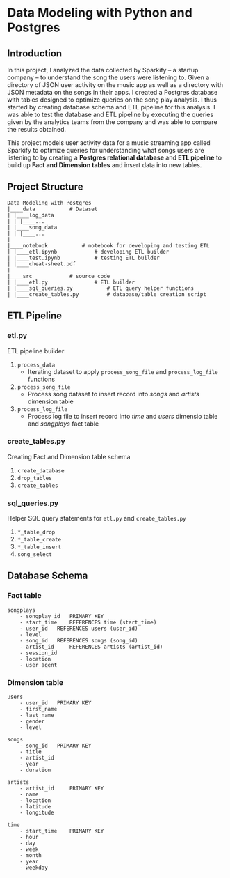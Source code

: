 # Data Modeling with Python and Postgres

## Introduction
In this project, I analyzed the data collected by Sparkify – a startup company – to understand the song the users were listening to. Given a directory of JSON user activity on the music app as well as a directory with JSON metadata on the songs in their apps. I created a Postgres database with tables designed to optimize queries on the song play analysis. I thus started by creating database schema and ETL pipeline for this analysis. I was able to test the database and ETL pipeline by executing the queries given by the analytics teams from the company and was able to compare the results obtained.

This project models user activity data for a music streaming app called Sparkify to optimize queries for understanding what songs users are listening to by creating a **Postgres relational database** and **ETL pipeline** to build up **Fact and Dimension tables** and insert data into new tables.

## Project Structure

```
Data Modeling with Postgres
|____data			# Dataset
| |____log_data
| | |____...
| |____song_data
| | |____...
|
|____notebook			# notebook for developing and testing ETL
| |____etl.ipynb		    # developing ETL builder
| |____test.ipynb		    # testing ETL builder
| |____cheat-sheet.pdf
|
|____src			# source code
| |____etl.py			    # ETL builder
| |____sql_queries.py		    # ETL query helper functions
| |____create_tables.py		    # database/table creation script
```


## ETL Pipeline
### etl.py
ETL pipeline builder

1. `process_data`
	* Iterating dataset to apply `process_song_file` and `process_log_file` functions
2. `process_song_file`
	* Process song dataset to insert record into _songs_ and _artists_ dimension table
3. `process_log_file`
	* Process log file to insert record into _time_ and _users_ dimensio table and _songplays_ fact table

### create_tables.py
Creating Fact and Dimension table schema

1. `create_database`
2. `drop_tables`
3. `create_tables`

### sql_queries.py
Helper SQL query statements for `etl.py` and `create_tables.py`

1. `*_table_drop`
2. `*_table_create`
3. `*_table_insert`
4. `song_select`


## Database Schema
### Fact table
```
songplays
	- songplay_id 	PRIMARY KEY
	- start_time 	REFERENCES time (start_time)
	- user_id	REFERENCES users (user_id)
	- level
	- song_id 	REFERENCES songs (song_id)
	- artist_id 	REFERENCES artists (artist_id)
	- session_id
	- location
	- user_agent
```

### Dimension table
```
users
	- user_id 	PRIMARY KEY
	- first_name
	- last_name
	- gender
	- level

songs
	- song_id 	PRIMARY KEY
	- title
	- artist_id
	- year
	- duration

artists
	- artist_id 	PRIMARY KEY
	- name
	- location
	- latitude
	- longitude

time
	- start_time 	PRIMARY KEY
	- hour
	- day
	- week
	- month
	- year
	- weekday
```
